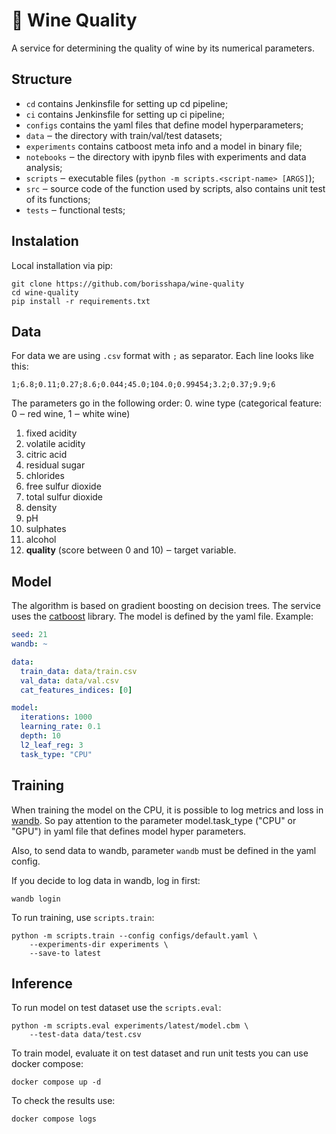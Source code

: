 # 🍷 Wine Quality

A service for determining the quality of wine by its numerical parameters.

## Structure
* `cd` contains Jenkinsfile for setting up cd pipeline;
* `ci` contains Jenkinsfile for setting up ci pipeline;
* `configs` contains the yaml files that define model hyperparameters;
* `data` ‒ the directory with train/val/test datasets;
* `experiments` contains catboost meta info and a model in binary file;
* `notebooks` ‒ the directory with ipynb files with experiments and data analysis;
* `scripts` ‒ executable files (`python -m scripts.<script-name> [ARGS]`);
* `src` ‒ source code of the function used by scripts, also contains unit test of its functions;
* `tests` ‒ functional tests;

## Instalation
Local installation via pip:
```shell
git clone https://github.com/borisshapa/wine-quality
cd wine-quality
pip install -r requirements.txt
```

## Data
For data we are using `.csv` format with `;` as separator. Each line looks like this:
```text
1;6.8;0.11;0.27;8.6;0.044;45.0;104.0;0.99454;3.2;0.37;9.9;6
```

The parameters go in the following order:
0. wine type (categorical feature: 0 ‒ red wine, 1 ‒ white wine)
1. fixed acidity
2. volatile acidity
3. citric acid
4.  residual sugar
5. chlorides
6. free sulfur dioxide
7. total sulfur dioxide
8. density
9. pH
10. sulphates
11. alcohol
12. **quality** (score between 0 and 10) ‒ target variable.

## Model
The algorithm is based on gradient boosting on decision trees. The service uses the [catboost](https://catboost.ai/) library.
The model is defined by the yaml file. Example:
```yaml
seed: 21
wandb: ~

data:
  train_data: data/train.csv
  val_data: data/val.csv
  cat_features_indices: [0]

model:
  iterations: 1000
  learning_rate: 0.1
  depth: 10
  l2_leaf_reg: 3
  task_type: "CPU"
```

## Training
When training the model on the CPU, it is possible to log metrics and loss in [wandb](https://wandb.ai/site).
So pay attention to the parameter model.task_type ("CPU" or "GPU") in yaml file that defines model hyper parameters.

Also, to send data to wandb, parameter `wandb` must be defined in the yaml config.

If you decide to log data in wandb, log in first:
```shell
wandb login
```

To run training, use `scripts.train`:
```shell
python -m scripts.train --config configs/default.yaml \
    --experiments-dir experiments \
    --save-to latest
```

## Inference
To run model on test dataset use the `scripts.eval`:
```shell
python -m scripts.eval experiments/latest/model.cbm \
    --test-data data/test.csv
```

To train model, evaluate it on test dataset and run unit tests you can use docker compose:
```shell
docker compose up -d
```

To check the results use:
```shell
docker compose logs
```